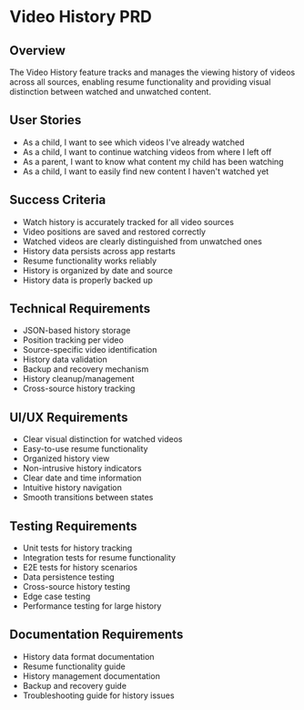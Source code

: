 # Video History PRD

## Overview
The Video History feature tracks and manages the viewing history of videos across all sources, enabling resume functionality and providing visual distinction between watched and unwatched content.

## User Stories
- As a child, I want to see which videos I've already watched
- As a child, I want to continue watching videos from where I left off
- As a parent, I want to know what content my child has been watching
- As a child, I want to easily find new content I haven't watched yet

## Success Criteria
- Watch history is accurately tracked for all video sources
- Video positions are saved and restored correctly
- Watched videos are clearly distinguished from unwatched ones
- History data persists across app restarts
- Resume functionality works reliably
- History is organized by date and source
- History data is properly backed up

## Technical Requirements
- JSON-based history storage
- Position tracking per video
- Source-specific video identification
- History data validation
- Backup and recovery mechanism
- History cleanup/management
- Cross-source history tracking

## UI/UX Requirements
- Clear visual distinction for watched videos
- Easy-to-use resume functionality
- Organized history view
- Non-intrusive history indicators
- Clear date and time information
- Intuitive history navigation
- Smooth transitions between states

## Testing Requirements
- Unit tests for history tracking
- Integration tests for resume functionality
- E2E tests for history scenarios
- Data persistence testing
- Cross-source history testing
- Edge case testing
- Performance testing for large history

## Documentation Requirements
- History data format documentation
- Resume functionality guide
- History management documentation
- Backup and recovery guide
- Troubleshooting guide for history issues 